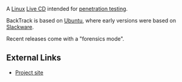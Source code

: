 A [Linux](Linux "wikilink") [Live CD](Live_CD "wikilink") intended for
[penetration testing](Penetration_Testing "wikilink").

BackTrack is based on [Ubuntu](Ubuntu "wikilink"), where early versions
were based on [Slackware](Slackware "wikilink").

Recent releases come with a "forensics mode".

## External Links

- [Project site](http://www.backtrack-linux.org/)